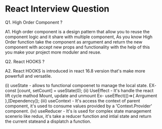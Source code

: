 # React Interview Question

Q1. High Order Component ?

A1. High order component is a design pattern that allow you to reuse the component logic and it share with multiple component, As you know High Order function take the 
component as arrgument and return the new component with accept new props and functionality with the help of this you make your project more moduler and reuse.

Q2. React HOOKS ?

A2. React HOOKS is introduced in react 16.8 version that's make more powerfull and versatile.

  (i) useState - allows to functional compoenet to manage the local state.
    EX- const [count, setCount] = useState(0);
  (ii) UseEffect - It's handle the react lift cycle mathod Mount, update and unmount
    Ex-  useEffect(()=>{
      Arrgument
    },[Dependency]);
  (iii) useContext - It's access the context of parent component, it's used to consume values provided by a 'Context.Provider' component.
  (iv) useReducer - It's is used for complex state management scenerio like redux, it's take a reducer function and intial state and return the current stateand a displatch a function.
  
